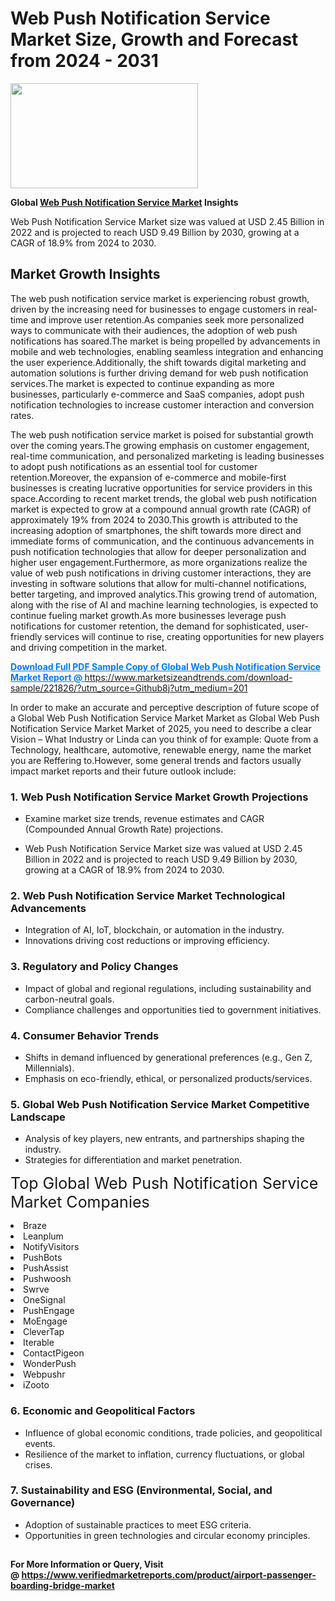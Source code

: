 <H1>Web Push Notification Service Market Size, Growth and Forecast from 2024 - 2031</H1><img class="aligncenter size-medium wp-image-584254" src="https://thirdeyenews.in/wp-content/uploads/2024/09/Global-Market-Research-300x168.jpeg" alt="" width="300" height="168" /><p><strong>Global&nbsp;<a href="https://www.marketsizeandtrends.com/download-sample/221826/?utm_source=Github8j?utm_medium=201">Web Push Notification Service Market</a> Insights</strong></p><p>Web Push Notification Service Market size was valued at USD 2.45 Billion in 2022 and is projected to reach USD 9.49 Billion by 2030, growing at a CAGR of 18.9% from 2024 to 2030.</p><p><h2>Market Growth Insights</h2> <p>The web push notification service market is experiencing robust growth, driven by the increasing need for businesses to engage customers in real-time and improve user retention.As companies seek more personalized ways to communicate with their audiences, the adoption of web push notifications has soared.The market is being propelled by advancements in mobile and web technologies, enabling seamless integration and enhancing the user experience.Additionally, the shift towards digital marketing and automation solutions is further driving demand for web push notification services.The market is expected to continue expanding as more businesses, particularly e-commerce and SaaS companies, adopt push notification technologies to increase customer interaction and conversion rates.</p> <p><a href="#" style="font-weight:bold; color:#007BFF;"></a></p> <p>The web push notification service market is poised for substantial growth over the coming years.The growing emphasis on customer engagement, real-time communication, and personalized marketing is leading businesses to adopt push notifications as an essential tool for customer retention.Moreover, the expansion of e-commerce and mobile-first businesses is creating lucrative opportunities for service providers in this space.According to recent market trends, the global web push notification market is expected to grow at a compound annual growth rate (CAGR) of approximately 19% from 2024 to 2030.This growth is attributed to the increasing adoption of smartphones, the shift towards more direct and immediate forms of communication, and the continuous advancements in push notification technologies that allow for deeper personalization and higher user engagement.Furthermore, as more organizations realize the value of web push notifications in driving customer interactions, they are investing in software solutions that allow for multi-channel notifications, better targeting, and improved analytics.This growing trend of automation, along with the rise of AI and machine learning technologies, is expected to continue fueling market growth.As more businesses leverage push notifications for customer retention, the demand for sophisticated, user-friendly services will continue to rise, creating opportunities for new players and driving competition in the market.</p> <p><a href="#" style="font-weight:bold; color:#007BFF;"></p><p><span class=""><strong>Download Full PDF Sample Copy of Global Web Push Notification Service Market Report</strong> @ <a href="https://www.marketsizeandtrends.com/download-sample/221826/?utm_source=Github8j?utm_medium=201" target="_blank">https://www.marketsizeandtrends.com/download-sample/221826/?utm_source=Github8j?utm_medium=201</a></span></p><p>In order to make an accurate and perceptive description of future scope of a Global&nbsp;Web Push Notification Service Market Market as Global&nbsp;Web Push Notification Service Market Market of 2025, you need to describe a clear Vision &ndash; What Industry or Linda can you think of for example: Quote from a Technology, healthcare, automotive, renewable energy, name the market you are Reffering to.However, some general trends and factors usually impact market reports and their future outlook include:</p><h3>1.&nbsp;<strong>Web Push Notification Service Market Growth Projections</strong></h3><ul><li>Examine market size trends, revenue estimates and CAGR (Compounded Annual Growth Rate) projections.</li><li><p>Web Push Notification Service Market size was valued at USD 2.45 Billion in 2022 and is projected to reach USD 9.49 Billion by 2030, growing at a CAGR of 18.9% from 2024 to 2030.</p></li></ul><h3>2.&nbsp;<strong>Web Push Notification Service Market Technological Advancements</strong></h3><ul><li>Integration of AI, IoT, blockchain, or automation in the industry.</li><li>Innovations driving cost reductions or improving efficiency.</li></ul><h3>3.&nbsp;<strong>Regulatory and Policy Changes</strong></h3><ul><li>Impact of global and regional regulations, including sustainability and carbon-neutral goals.</li><li>Compliance challenges and opportunities tied to government initiatives.</li></ul><h3>4.&nbsp;<strong>Consumer Behavior Trends</strong></h3><ul><li>Shifts in demand influenced by generational preferences (e.g., Gen Z, Millennials).</li><li>Emphasis on eco-friendly, ethical, or personalized products/services.</li></ul><h3>5.&nbsp;<strong>Global Web Push Notification Service Market Competitive Landscape</strong></h3><ul><li>Analysis of key players, new entrants, and partnerships shaping the industry.</li><li>Strategies for differentiation and market penetration.</li></ul><p data-pm-slice="1 1 []"><span style="color: inherit; font-family: inherit; font-size: 25px;">Top Global Web Push Notification Service Market Companies</span></p><div class="" data-test-id=""><p><li>Braze</li><li> Leanplum</li><li> NotifyVisitors</li><li> PushBots</li><li> PushAssist</li><li> Pushwoosh</li><li> Swrve</li><li> OneSignal</li><li> PushEngage</li><li> MoEngage</li><li> CleverTap</li><li> Iterable</li><li> ContactPigeon</li><li> WonderPush</li><li> Webpushr</li><li> iZooto</li></p></div><h3>6.&nbsp;<strong>Economic and Geopolitical Factors</strong></h3><ul><li>Influence of global economic conditions, trade policies, and geopolitical events.</li><li>Resilience of the market to inflation, currency fluctuations, or global crises.</li></ul><h3>7.&nbsp;<strong>Sustainability and ESG (Environmental, Social, and Governance)</strong></h3><ul><li>Adoption of sustainable practices to meet ESG criteria.</li><li>Opportunities in green technologies and circular economy principles.</li></ul><h2><strong style="font-size: 14px;">For More Information or Query, Visit @&nbsp;</strong><a style="background-color: #ffffff; font-size: 14px;" href="https://www.marketsizeandtrends.com/report/web-push-notification-service-market/" target="_blank">https://www.verifiedmarketreports.com/product/airport-passenger-boarding-bridge-market</a></h2>